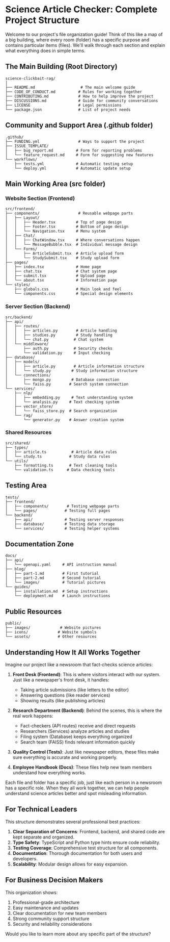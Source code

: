 # Science Article Checker: Complete Project Structure

Welcome to our project's file organization guide! Think of this like a map of a big building, where every room (folder) has a specific purpose and contains particular items (files). We'll walk through each section and explain what everything does in simple terms.

## The Main Building (Root Directory)

```
science-clickbait-rag/
│
├── README.md                    # The main welcome guide
├── CODE_OF_CONDUCT.md          # Rules for working together
├── CONTRIBUTING.md             # How to help improve the project
├── DISCUSSIONS.md              # Guide for community conversations
├── LICENSE                     # Legal permissions
└── package.json                # List of project needs
```

## Community and Support Area (.github folder)

```
.github/
├── FUNDING.yml                 # Ways to support the project
├── ISSUE_TEMPLATE/            
│   ├── bug_report.md          # Form for reporting problems
│   └── feature_request.md     # Form for suggesting new features
└── workflows/
    ├── tests.yml              # Automatic testing setup
    └── deploy.yml             # Automatic update setup
```

## Main Working Area (src folder)

### Website Section (Frontend)
```
src/frontend/
├── components/                 # Reusable webpage parts
│   ├── Layout/
│   │   ├── Header.tsx         # Top of page design
│   │   ├── Footer.tsx         # Bottom of page design
│   │   └── Navigation.tsx     # Menu system
│   ├── Chat/
│   │   ├── ChatWindow.tsx     # Where conversations happen
│   │   └── MessageBubble.tsx  # Individual message design
│   └── Forms/
│       ├── ArticleSubmit.tsx  # Article upload form
│       └── StudySubmit.tsx    # Study upload form
├── pages/
│   ├── index.tsx              # Home page
│   ├── chat.tsx               # Chat system page
│   ├── submit.tsx             # Upload page
│   └── about.tsx              # Information page
└── styles/
    ├── globals.css            # Main look and feel
    └── components.css         # Special design elements
```

### Server Section (Backend)
```
src/backend/
├── api/
│   ├── routes/
│   │   ├── articles.py        # Article handling
│   │   ├── studies.py         # Study handling
│   │   └── chat.py           # Chat system
│   └── middleware/
│       ├── auth.py           # Security checks
│       └── validation.py     # Input checking
├── database/
│   ├── models/
│   │   ├── article.py        # Article information structure
│   │   └── study.py         # Study information structure
│   └── connections/
│       ├── mongo.py         # Database connection
│       └── faiss.py        # Search system connection
└── services/
    ├── nlp/
    │   ├── embedding.py     # Text understanding system
    │   └── analysis.py     # Text checking system
    ├── vector_store/
    │   └── faiss_store.py  # Search organization
    └── rag/
        └── generator.py    # Answer creation system
```

### Shared Resources
```
src/shared/
├── types/
│   ├── article.ts           # Article data rules
│   └── study.ts            # Study data rules
└── utils/
    ├── formatting.ts       # Text cleaning tools
    └── validation.ts      # Data checking tools
```

## Testing Area
```
tests/
├── frontend/
│   ├── components/        # Testing webpage parts
│   └── pages/            # Testing full pages
└── backend/
    ├── api/              # Testing server responses
    ├── database/         # Testing data storage
    └── services/         # Testing helper systems
```

## Documentation Zone
```
docs/
├── api/
│   └── openapi.yaml     # API instruction manual
├── blog/
│   ├── part-1.md        # First tutorial
│   ├── part-2.md        # Second tutorial
│   └── images/          # Tutorial pictures
└── guides/
    ├── installation.md  # Setup instructions
    └── deployment.md    # Launch instructions
```

## Public Resources
```
public/
├── images/             # Website pictures
├── icons/             # Website symbols
└── assets/            # Other resources
```

## Understanding How It All Works Together

Imagine our project like a newsroom that fact-checks science articles:

1. **Front Desk (Frontend)**: This is where visitors interact with our system. Just like a newspaper's front desk, it handles:
   - Taking article submissions (like letters to the editor)
   - Answering questions (like reader services)
   - Showing results (like publishing articles)

2. **Research Department (Backend)**: Behind the scenes, this is where the real work happens:
   - Fact-checkers (API routes) receive and direct requests
   - Researchers (Services) analyze articles and studies
   - Filing system (Database) keeps everything organized
   - Search team (FAISS) finds relevant information quickly

3. **Quality Control (Tests)**: Just like newspaper editors, these files make sure everything is accurate and working properly.

4. **Employee Handbook (Docs)**: These files help new team members understand how everything works.

Each file and folder has a specific job, just like each person in a newsroom has a specific role. When they all work together, we can help people understand science articles better and spot misleading information.

## For Technical Leaders

This structure demonstrates several professional best practices:

1. **Clear Separation of Concerns**: Frontend, backend, and shared code are kept separate and organized.
2. **Type Safety**: TypeScript and Python type hints ensure code reliability.
3. **Testing Coverage**: Comprehensive test structure for all components.
4. **Documentation**: Thorough documentation for both users and developers.
5. **Scalability**: Modular design allows for easy expansion.

## For Business Decision Makers

This organization shows:
1. Professional-grade architecture
2. Easy maintenance and updates
3. Clear documentation for new team members
4. Strong community support structure
5. Security and reliability considerations

Would you like to learn more about any specific part of the structure?